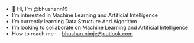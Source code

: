 - 👋 Hi, I’m @bhushann19
-  I’m interested in Machine Learning and Artificial Intelligence
-  I’m currently learning Data Structure And Algorithm
-  I’m looking to collaborate on Machine Learning and Artificial Intelligence
-  How to reach me : - bhushan.nimje@outlook.com

<!---
bhushann19/bhushann19 is a ✨ special ✨ repository because its `README.md` (this file) appears on your GitHub profile.
You can click the Preview link to take a look at your changes.
--->
